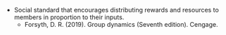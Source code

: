 - Social standard that encourages distributing rewards and resources to members in proportion to their inputs.
	- Forsyth, D. R. (2019). Group dynamics (Seventh edition). Cengage.